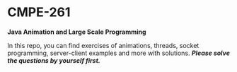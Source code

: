 # CMPE-261
**Java Animation and Large Scale Programming**

In this repo, you can find exercises of animations, threads, socket programming, server-client examples and more with solutions.
***Please solve the questions by yourself first.***
